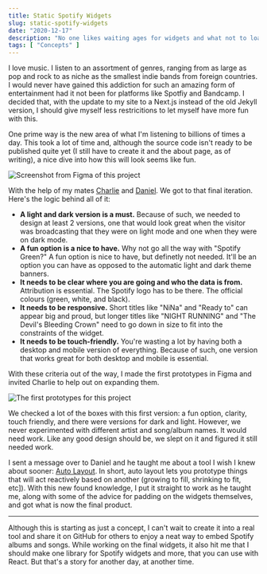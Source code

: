 ```yaml
---
title: Static Spotify Widgets
slug: static-spotify-widgets
date: "2020-12-17"
description: "No one likes waiting ages for widgets and what not to load on websites. I made some concepts of how I could fix that."
tags: [ "Concepts" ]
---
```


I love music. I listen to an assortment of genres, ranging from as large as pop and rock to as niche as the smallest indie bands from foreign countries. I would never have gained this addiction for such an amazing form of entertainment had it not been for platforms like Spotfiy and Bandcamp. I decided that, with the update to my site to a Next.js instead of the old Jekyll version, I should give myself less restricitions to let myself have more fun with this.

One prime way is the new area of what I'm listening to billions of times a day. This took a lot of time and, although the source code isn't ready to be published quite yet (I still have to create it and the about page, as of writing), a nice dive into how this will look seems like fun.

![Screenshot from Figma of this project](/assets/posts/static-spotify-widgets/final.png)

With the help of my mates [Charlie](https://epic4809.github.io) and [Daniel](https://cyckl.github.io). We got to that final iteration. Here's the logic behind all of it:

- **A light and dark version is a must.** Because of such, we needed to design at least 2 versions, one that would look great when the visitor was broadcasting that they were on light mode and one when they were on dark mode.
- **A fun option is a nice to have.** Why not go all the way with "Spotify Green?" A fun option is nice to have, but definetly not needed. It'll be an option you can have as opposed to the automatic light and dark theme banners.
- **It needs to be clear where you are going and who the data is from.** Attribution is essential. The Spotify logo has to be there. The official colours (green, white, and black).
- **It needs to be responsive.** Short titles like "NiNa" and "Ready to" can appear big and proud, but longer titles like "NIGHT RUNNING" and "The Devil's Bleeding Crown" need to go down in size to fit into the constraints of the widget.
- **It needs to be touch-friendly.** You're wasting a lot by having both a desktop and mobile version of everything. Because of such, one version that works great for both desktop and mobile is essential.

With these criteria out of the way, I made the first prototypes in Figma and invited Charlie to help out on expanding them.

![The first prototypes for this project](/assets/posts/static-spotify-widgets/legacy.png)

We checked a lot of the boxes with this first version: a fun option, clarity, touch friendly, and there were versions for dark and light. However, we never experimented with different artist and song/album names. It would need work. Like any good design should be, we slept on it and figured it still needed work.

I sent a message over to Daniel and he taught me about a tool I wish I knew about sooner: [Auto Layout](https://help.figma.com/hc/en-us/articles/360040451373). In short, auto layout lets you prototype things that will act reactively based on another (growing to fill, shrinking to fit, etc]). With this new found knowledge, I put it straight to work as he taught me, along with some of the advice for padding on the widgets themselves, and got what is now the final product.

---

Although this is starting as just a concept, I can't wait to create it into a real tool and share it on GitHub for others to enjoy a neat way to embed Spotify albums and songs. While working on the final widgets, it also hit me that I should make one library for Spotify widgets and more, that you can use with React. But that's a story for another day, at another time.